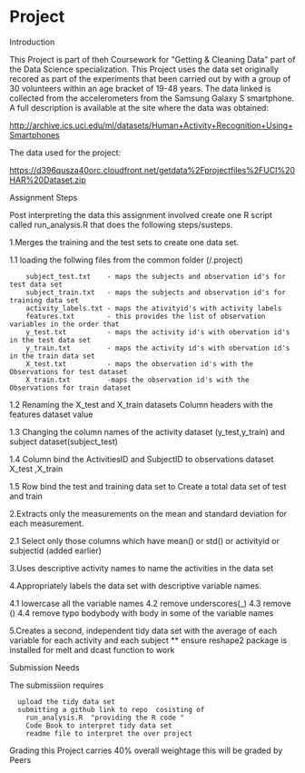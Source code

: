Project
=======

Introduction

This Project is part of theh Coursework for "Getting & Cleaning Data" part of the Data Science specialization. This Project uses the data set originally recored as part of the experiments that  been carried out by with a group of 30 volunteers within an age bracket of 19-48 years. The data linked is collected from the accelerometers from the Samsung Galaxy S smartphone. A full description is available at the site where the data was obtained: 

http://archive.ics.uci.edu/ml/datasets/Human+Activity+Recognition+Using+Smartphones 

The data used for the project: 

https://d396qusza40orc.cloudfront.net/getdata%2Fprojectfiles%2FUCI%20HAR%20Dataset.zip 


Assignment Steps 

Post interpreting the data this assignment  involved create one R script called run_analysis.R that does the following steps/susteps. 

1.Merges the training and the test sets to create one data set.
  
  1.1 loading the follwing  files from the common folder (/.project)
  
        subject_test.txt    - maps the subjects and observation id's for test data set
        subject_train.txt   - maps the subjects and observation id's for training data set
        activity_labels.txt - maps the ativityid's with activity labels
        features.txt        - this provides the list of observation variables in the order that 
        y_test.txt          - maps the activity id's with obervation id's in the test data set
        y_train.txt         - maps the activity id's with obervation id's in the train data set
        X_test.txt          - maps the observation id's with the Observations for test dataset
        X_train.txt         -maps the observation id's with the Observations for train dataset
    
  1.2 Renaming the X_test and X_train datasets Column headers with the features dataset value
  
  1.3 Changing the column names of the activity dataset (y_test,y_train) and subject dataset(subject_test)
  
  1.4 Column bind the ActivitiesID and SubjectID to observations dataset X_test ,X_train
  
  1.5 Row bind the test and training data set  to Create a total data set of test and train
    


2.Extracts only the measurements on the mean and standard deviation for each measurement. 

  2.1 Select only those columns which have mean() or std() or activityid or subjectid (added earlier)
  
  
3.Uses descriptive activity names to name the activities in the data set


4.Appropriately labels the data set with descriptive variable names. 

  4.1 lowercase all the variable names
  4.2 remove underscores(_) 
  4.3 remove ()
  4.4 remove typo bodybody with body in some of the variable names

5.Creates a second, independent tidy data set with the average of each variable for each activity and each subject
  **  ensure reshape2 package is installed for melt and dcast function to work

Submission Needs

   The submissiion requires 

      upload the tidy data set 
      submitting a github link to repo  cosisting of
        run_analysis.R  "providing the R code "
        Code Book to interpret tidy data set
        readme file to interpret the over project

Grading
      this Project carries 40% overall weightage
      this will be graded by Peers 
      

